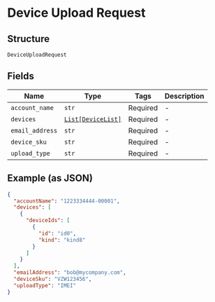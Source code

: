 
# Device Upload Request

## Structure

`DeviceUploadRequest`

## Fields

| Name | Type | Tags | Description |
|  --- | --- | --- | --- |
| `account_name` | `str` | Required | - |
| `devices` | [`List[DeviceList]`](../../doc/models/device-list.md) | Required | - |
| `email_address` | `str` | Required | - |
| `device_sku` | `str` | Required | - |
| `upload_type` | `str` | Required | - |

## Example (as JSON)

```json
{
  "accountName": "1223334444-00001",
  "devices": [
    {
      "deviceIds": [
        {
          "id": "id0",
          "kind": "kind8"
        }
      ]
    }
  ],
  "emailAddress": "bob@mycompany.com",
  "deviceSku": "VZW123456",
  "uploadType": "IMEI"
}
```

